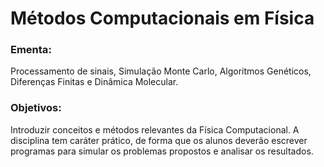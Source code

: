 # Métodos Computacionais em Física
### **Ementa**:  
Processamento de sinais, Simulação Monte Carlo, Algoritmos Genéticos, Diferenças Finitas e Dinâmica Molecular.
### **Objetivos**:  
Introduzir conceitos e métodos relevantes da Física Computacional. A disciplina tem caráter prático, de forma que os alunos deverão escrever programas para simular os problemas propostos e analisar os resultados.
